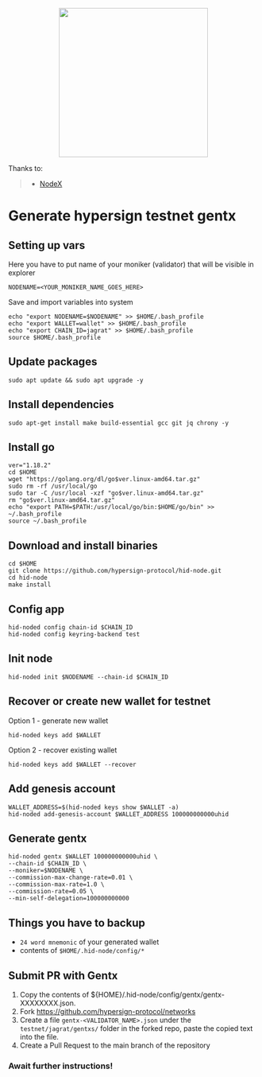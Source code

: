 <p align="center">
  <img height="300" height="auto" src="https://user-images.githubusercontent.com/50621007/189590189-369a8e4d-97a6-4c1e-97cc-6a9586c3697e.png">
</p>

Thanks to:
>- [NodeX](https://github.com/nodexcapital)

# Generate hypersign testnet gentx

## Setting up vars
Here you have to put name of your moniker (validator) that will be visible in explorer
```
NODENAME=<YOUR_MONIKER_NAME_GOES_HERE>
```

Save and import variables into system
```
echo "export NODENAME=$NODENAME" >> $HOME/.bash_profile
echo "export WALLET=wallet" >> $HOME/.bash_profile
echo "export CHAIN_ID=jagrat" >> $HOME/.bash_profile
source $HOME/.bash_profile
```

## Update packages
```
sudo apt update && sudo apt upgrade -y
```

## Install dependencies
```
sudo apt-get install make build-essential gcc git jq chrony -y
```

## Install go
```
ver="1.18.2"
cd $HOME
wget "https://golang.org/dl/go$ver.linux-amd64.tar.gz"
sudo rm -rf /usr/local/go
sudo tar -C /usr/local -xzf "go$ver.linux-amd64.tar.gz"
rm "go$ver.linux-amd64.tar.gz"
echo "export PATH=$PATH:/usr/local/go/bin:$HOME/go/bin" >> ~/.bash_profile
source ~/.bash_profile
```

## Download and install binaries
```
cd $HOME
git clone https://github.com/hypersign-protocol/hid-node.git
cd hid-node
make install
```

## Config app
```
hid-noded config chain-id $CHAIN_ID
hid-noded config keyring-backend test
```

## Init node
```
hid-noded init $NODENAME --chain-id $CHAIN_ID
```

## Recover or create new wallet for testnet
Option 1 - generate new wallet
```
hid-noded keys add $WALLET
```

Option 2 - recover existing wallet
```
hid-noded keys add $WALLET --recover
```

## Add genesis account
```
WALLET_ADDRESS=$(hid-noded keys show $WALLET -a)
hid-noded add-genesis-account $WALLET_ADDRESS 100000000000uhid
```

## Generate gentx
```
hid-noded gentx $WALLET 100000000000uhid \
--chain-id $CHAIN_ID \
--moniker=$NODENAME \
--commission-max-change-rate=0.01 \
--commission-max-rate=1.0 \
--commission-rate=0.05 \
--min-self-delegation=100000000000
```

## Things you have to backup
- `24 word mnemonic` of your generated wallet
- contents of `$HOME/.hid-node/config/*`

## Submit PR with Gentx
1. Copy the contents of ${HOME}/.hid-node/config/gentx/gentx-XXXXXXXX.json.
2. Fork https://github.com/hypersign-protocol/networks
3. Create a file `gentx-<VALIDATOR_NAME>.json` under the `testnet/jagrat/gentxs/` folder in the forked repo, paste the copied text into the file.
4. Create a Pull Request to the main branch of the repository

### Await further instructions!

